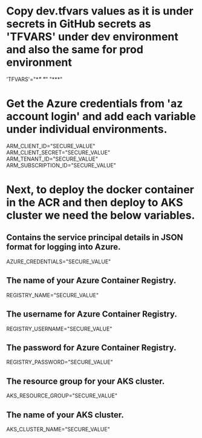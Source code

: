 # Copy dev.tfvars values as it is under secrets in GitHub secrets as 'TFVARS' under dev environment and also the same for prod environment

'TFVARS'="\***_"
"_**"
"\*\*\*"

# Get the Azure credentials from 'az account login' and add each variable under individual environments.

ARM_CLIENT_ID="SECURE_VALUE"
ARM_CLIENT_SECRET="SECURE_VALUE"
ARM_TENANT_ID="SECURE_VALUE"
ARM_SUBSCRIPTION_ID="SECURE_VALUE"

# Next, to deploy the docker container in the ACR and then deploy to AKS cluster we need the below variables.

## Contains the service principal details in JSON format for logging into Azure.

AZURE_CREDENTIALS="SECURE_VALUE"

## The name of your Azure Container Registry.

REGISTRY_NAME="SECURE_VALUE"

## The username for Azure Container Registry.

REGISTRY_USERNAME="SECURE_VALUE"

## The password for Azure Container Registry.

REGISTRY_PASSWORD="SECURE_VALUE"

## The resource group for your AKS cluster.

AKS_RESOURCE_GROUP="SECURE_VALUE"

## The name of your AKS cluster.

AKS_CLUSTER_NAME="SECURE_VALUE"
